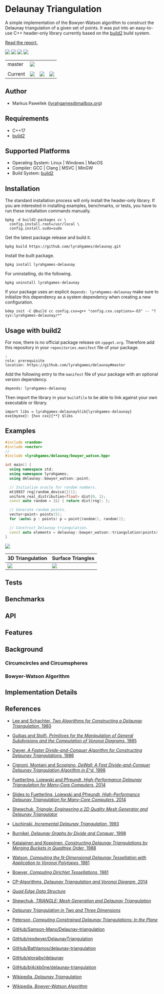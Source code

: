 # Delaunay Triangulation

A simple implementation of the Bowyer-Watson algorithm to construct the Delaunay triangulation of a given set of points.
It was put into an easy-to-use C++ header-only library currently based on the [build2](https://build2.org/) build system.

[Read the report.](docs/report/main.pdf)

![](https://img.shields.io/github/languages/top/lyrahgames/delaunay.svg?style=for-the-badge)
![](https://img.shields.io/github/languages/code-size/lyrahgames/delaunay.svg?style=for-the-badge)
![](https://img.shields.io/github/repo-size/lyrahgames/delaunay.svg?style=for-the-badge)
![](https://img.shields.io/github/license/lyrahgames/delaunay.svg?style=for-the-badge&color=blue)
<!-- [![Website lyrahgames.github.io/pxart](https://img.shields.io/website/https/lyrahgames.github.io/pxart.svg?down_message=offline&label=Documentation&style=for-the-badge&up_color=blue&up_message=online)](https://lyrahgames.github.io/pxart) -->

<b>
<table>
    <tr>
        <td>
            master
        </td>
        <td>
            <a href="https://github.com/lyrahgames/delaunay">
                <img src="https://img.shields.io/github/last-commit/lyrahgames/delaunay/master.svg?logo=github&logoColor=white">
            </a>
        </td>    
        <td>
            <!-- <a href="https://circleci.com/gh/lyrahgames/delaunay/tree/master"><img src="https://circleci.com/gh/lyrahgames/delaunay/tree/master.svg?style=svg"></a> -->
        </td>
        <td>
            <!-- <a href="https://codecov.io/gh/lyrahgames/delaunay">
              <img src="https://codecov.io/gh/lyrahgames/delaunay/branch/master/graph/badge.svg" />
            </a> -->
        </td>
    </tr>
    <tr>
        <td>
        </td>
    </tr>
    <tr>
        <td>
            Current
        </td>
        <td>
            <a href="https://github.com/lyrahgames/delaunay">
                <img src="https://img.shields.io/github/commit-activity/y/lyrahgames/delaunay.svg?logo=github&logoColor=white">
            </a>
        </td>
        <!-- <td>
            <img src="https://img.shields.io/github/release/lyrahgames/delaunay.svg?logo=github&logoColor=white">
        </td>
        <td>
            <img src="https://img.shields.io/github/release-pre/lyrahgames/delaunay.svg?label=pre-release&logo=github&logoColor=white">
        </td> -->
        <td>
            <img src="https://img.shields.io/github/tag/lyrahgames/delaunay.svg?logo=github&logoColor=white">
        </td>
        <td>
            <img src="https://img.shields.io/github/tag-date/lyrahgames/delaunay.svg?label=latest%20tag&logo=github&logoColor=white">
        </td>
    </tr>
</table>
</b>

## Author
- Markus Pawellek (lyrahgames@mailbox.org)

## Requirements
- C++17
- [build2](https://build2.org/)

## Supported Platforms
- Operating System: Linux | Windows | MacOS
- Compiler: GCC | Clang | MSVC | MinGW
- Build System: [build2](https://build2.org/)

## Installation
The standard installation process will only install the header-only library.
If you are interested in installing examples, benchmarks, or tests, you have to run these installation commands manually.

    bpkg -d build2-packages cc \
      config.install.root=/usr/local \
      config.install.sudo=sudo

Get the latest package release and build it.

    bpkg build https://github.com/lyrahgames/delaunay.git

Install the built package.

    bpkg install lyrahgames-delaunay

For uninstalling, do the following.

    bpkg uninstall lyrahgames-delaunay

If your package uses an explicit `depends: lyrahgames-delaunay` make sure to initialize this dependency as a system dependency when creating a new configuration.

    bdep init -C @build cc config.cxx=g++ "config.cxx.coptions=-O3" -- "?sys:lyrahgames-delaunay/*"

## Usage with build2
For now, there is no official package release on `cppget.org`.
Therefore add this repository in your `repositories.manifest` file of your package.

    :
    role: prerequisite
    location: https://github.com/lyrahgames/delaunay#master

Add the following entry to the `manifest` file of your package with an optional version dependency.

    depends: lyrahgames-delaunay

Then import the library in your `buildfile` to be able to link against your own executable or library.

    import libs = lyrahgames-delaunay%lib{lyrahgames-delaunay}
    exe{myexe}: {hxx cxx}{**} $libs

## Examples

```c++
#include <random>
#include <vector>
//
#include <lyrahgames/delaunay/bowyer_watson.hpp>

int main() {
  using namespace std;
  using namespace lyrahgames;
  using delaunay::bowyer_watson::point;

  // Initialize oracle for random numbers.
  mt19937 rng{random_device{}()};
  uniform_real_distribution<float> dist{0, 1};
  const auto random = [&] { return dist(rng); };

  // Generate random points.
  vector<point> points(5);
  for (auto& p : points) p = point{random(), random()};

  // Construct Delaunay triangulation.
  const auto elements = delaunay::bowyer_watson::triangulation(points);
}
```

![](docs/images/random_points_2d.png)

|3D Triangulation | Surface Triangles |
|---|---|
| ![](docs/images/random_points_3d.png) | ![](docs/images/random_points_3d_surface.png) |

## Tests

## Benchmarks

## API

## Features

## Background
### Circumcircles and Circumspheres
### Bowyer-Watson Algorithm

## Implementation Details

## References

- [Lee and Schachter, *Two Algorithms for Constructing a Delaunay Triangulation*, 1980](http://www.personal.psu.edu/cxc11/AERSP560/DELAUNEY/13_Two_algorithms_Delauney.pdf)
- [Guibas and Stolfi, *Primitives for the Manipulation of General Subdivisions and the Computation of Voronoi Diagrams*, 1985](http://sccg.sk/~samuelcik/dgs/quad_edge.pdf)
- [Dwyer, *A Faster Divide-and-Conquer Algorithm for Constructing Delaunay Triangulations*, 1986](https://link.springer.com/article/10.1007/BF01840356)
- [Cignoni, Montani and Scopigno, *DeWall: A Fast Divide-and-Conquer Delaunay Triangulation Algorithm in E^d*, 1998](https://www.sciencedirect.com/science/article/abs/pii/S0010448597000821)
- [Fuetterling, Lojewski and Pfreundt, *High-Performance Delaunay Triangulation for Many-Core Computers*, 2014](https://diglib.eg.org/bitstream/handle/10.2312/hpg.20141098.097-104/097-104.pdf?sequence=1)
- [Slides to Fuetterling, Lojewski and Pfreundt, *High-Performance Delaunay Triangulation for Many-Core Computers*, 2014](https://www.highperformancegraphics.org/wp-content/uploads/2014/Fuetterling-Delaunay.pdf)
- [Shewchuk, *Triangle: Engineering a 2D Quality Mesh Generator and Delaunay Triangulator*](https://people.eecs.berkeley.edu/~jrs/papers/triangle.pdf)
- [Lischinski, *Incremental Delaunay Triangulation*, 1993](http://www.karlchenofhell.org/cppswp/lischinski.pdf)
- [Burnikel, *Delaunay Graphs by Divide and Conquer*, 1998](https://pure.mpg.de/rest/items/item_1819432_4/component/file_2599484/content)
- [Katajainen and Koppinen, *Constructing Delaunay Triangulations by Merging Buckets in Quadtree Order*, 1988](http://hjemmesider.diku.dk/~jyrki/Paper/KK88.pdf)
- [Watson, *Computing the N-Dimensional Delaunay Tessellation with Application to Voronoi Polytopes*, 1981](https://academic.oup.com/comjnl/article/24/2/167/338200)
- [Bowyer, *Computing Dirichlet Tessellations*, 1981](https://academic.oup.com/comjnl/article/24/2/162/338193)

- [CP-Algorithms, *Delaunay Triangulation and Voronoi Diagram*, 2014](https://cp-algorithms.com/geometry/delaunay.html)
- [*Quad Edge Data Structure*](https://www.neolithicsphere.com/geodesica/doc/quad_edge_overview.htm)
- [Shewchuk, *TRIANGLE: Mesh Generation and Delaunay Triangulation*](https://people.sc.fsu.edu/~jburkardt/c_src/triangle/triangle.html)
- [*Delaunay Triangulation in Two and Three Dimensions*](http://www.ae.metu.edu.tr/tuncer/ae546/prj/delaunay/)
- [Peterson, *Computing Constrained Delaunay Triangulations: In the Plane*](http://www.geom.uiuc.edu/~samuelp/del_project.html)
- [GitHub/Samson-Mano/Delaunay-triangulation](https://github.com/Samson-Mano/Delaunay-triangulation)
- [GitHub/rexdwyer/DelaunayTriangulation](https://github.com/rexdwyer/DelaunayTriangulation)
- [GitHub/Bathlamos/delaunay-triangulation](https://github.com/Bathlamos/delaunay-triangulation)
- [GitHub/eloraiby/delaunay](https://github.com/eloraiby/delaunay)
- [GitHub/bl4ckb0ne/delaunay-triangulation](https://github.com/bl4ckb0ne/delaunay-triangulation)
- [Wikipedia, *Delaunay Triangulation*](https://en.wikipedia.org/wiki/Delaunay_triangulation)
- [Wikipedia, *Bowyer-Watson Algorithm*](https://en.wikipedia.org/wiki/Bowyer%E2%80%93Watson_algorithm)